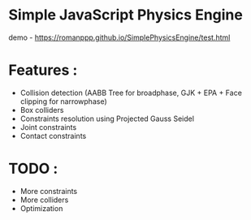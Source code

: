 # Simple JavaScript Physics Engine
demo - https://romanppp.github.io/SimplePhysicsEngine/test.html
# Features : 
* Collision detection (AABB Tree for broadphase, GJK + EPA + Face clipping for narrowphase)
* Box colliders
* Constraints resolution using Projected Gauss Seidel
* Joint constraints
* Contact constraints
# TODO :
* More constraints
* More colliders
* Optimization
